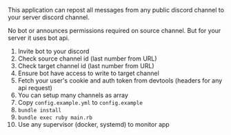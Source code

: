 This application can repost all messages from any public discord channel to your server discord channel.

No bot or announces permissions required on source channel. But for your server it uses bot api.

1. Invite bot to your discord
2. Check source channel id (last number from URL)
3. Check target channel id (last number from URL)
4. Ensure bot have access to write to target channel
5. Fetch your user's cookie and auth token from devtools (headers for any api request)
6. You can setup many channels as array
7. Copy `config.example.yml` to `config.example`
8. `bundle install`
9. `bundle exec ruby main.rb`
10. Use any supervisor (docker, systemd) to monitor app
